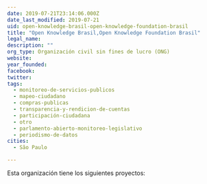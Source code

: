 ```yaml
---
date: 2019-07-21T23:14:06.000Z
date_last_modified: 2019-07-21
uid: open-knowledge-brasil-open-knowledge-foundation-brasil
title: "Open Knowledge Brasil,Open Knowledge Foundation Brasil"
legal_name: 
description: ""
org_type: Organización civil sin fines de lucro (ONG)
website: 
year_founded: 
facebook: 
twitter: 
tags:
  - monitoreo-de-servicios-publicos
  - mapeo-ciudadano
  - compras-publicas
  - transparencia-y-rendicion-de-cuentas
  - participación-ciudadana
  - otro
  - parlamento-abierto-monitoreo-legislativo
  - periodismo-de-datos
cities: 
  - São Paulo

---
```


Esta organización tiene los siguientes proyectos:


